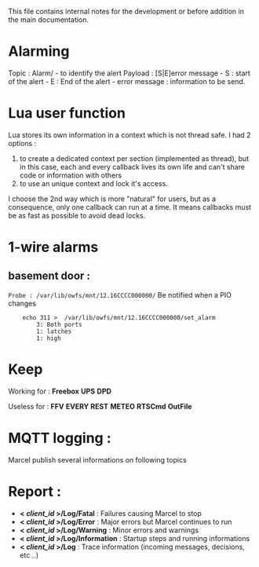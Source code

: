 This file contains internal notes for the development or before addition in the main documentation.

Alarming
========

Topic : Alarm/<subject>
	- <subject> to identify the alert 
Payload : [S|E]error message
	- S : start of the alert
	- E : End of the alert
	- error message : information to be send.

Lua user function
=================

Lua stores its own information in a context which is not thread safe.
I had 2 options :
1. to create a dedicated context per section (implemented as thread), but in this case, each and every callback lives its own life and can't share code or information with others
1. to use an unique context and lock it's access.

I choose the 2nd way which is more "natural" for users, but as a consequence, only one callback can run at a time. It means callbacks must be as fast as possible to avoid dead locks.

1-wire alarms
=============

basement door :
---------------

`Probe : /var/lib/owfs/mnt/12.16CCCC000000/`
Be notified when a PIO changes 

```
	echo 311 >  /var/lib/owfs/mnt/12.16CCCC000000/set_alarm
		3: Both ports
		1: latches
		1: high
```

Keep
====

Working for :
**Freebox**
**UPS**
**DPD**

Useless for :
**FFV**
**EVERY**
**REST**
**METEO**
**RTSCmd**
**OutFile**

MQTT logging :
==============

Marcel publish several informations on following topics

Report :
========

* **< *client_id* >/Log/Fatal** : Failures causing Marcel to stop
* **< *client_id* >/Log/Error** : Major errors but Marcel continues to run
* **< *client_id* >/Log/Warning** : Minor errors and warnings 
* **< *client_id* >/Log/Information** : Startup steps and running informations
* **< *client_id* >/Log** : Trace information (incoming messages, decisions, etc ..)
